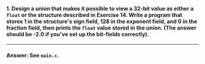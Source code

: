 #### 1. Design a union that makes it possible to view a 32-bit value as either a `float` or the structure described in Exercise 14. Write a program that stores 1 in the structure's sign field, 128 in the exponent field, and 0 in the fraction field, then prints the `float` value stored in the union. (The answer should be -2.0 if you've set up the bit-fields correctly).

---

#### Answer: See `main.c`.
